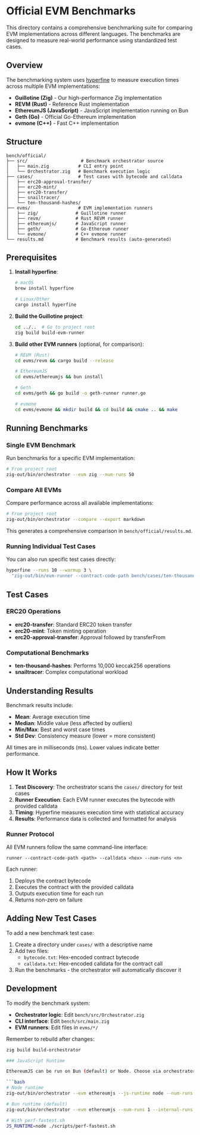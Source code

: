 # Official EVM Benchmarks

This directory contains a comprehensive benchmarking suite for comparing EVM implementations across different languages. The benchmarks are designed to measure real-world performance using standardized test cases.

## Overview

The benchmarking system uses [hyperfine](https://github.com/sharkdp/hyperfine) to measure execution times across multiple EVM implementations:

- **Guillotine (Zig)** - Our high-performance Zig implementation
- **REVM (Rust)** - Reference Rust implementation
- **EthereumJS (JavaScript)** - JavaScript implementation running on Bun
- **Geth (Go)** - Official Go-Ethereum implementation
- **evmone (C++)** - Fast C++ implementation

## Structure

```
bench/official/
├── src/                    # Benchmark orchestrator source
│   ├── main.zig           # CLI entry point
│   └── Orchestrator.zig   # Benchmark execution logic
├── cases/                 # Test cases with bytecode and calldata
│   ├── erc20-approval-transfer/
│   ├── erc20-mint/
│   ├── erc20-transfer/
│   ├── snailtracer/
│   └── ten-thousand-hashes/
├── evms/                  # EVM implementation runners
│   ├── zig/              # Guillotine runner
│   ├── revm/             # Rust REVM runner
│   ├── ethereumjs/       # JavaScript runner
│   ├── geth/             # Go-Ethereum runner
│   └── evmone/           # C++ evmone runner
└── results.md            # Benchmark results (auto-generated)
```

## Prerequisites

1. **Install hyperfine**:
   ```bash
   # macOS
   brew install hyperfine
   
   # Linux/Other
   cargo install hyperfine
   ```

2. **Build the Guillotine project**:
   ```bash
   cd ../..  # Go to project root
   zig build build-evm-runner
   ```

3. **Build other EVM runners** (optional, for comparison):
   ```bash
   # REVM (Rust)
   cd evms/revm && cargo build --release
   
   # EthereumJS
   cd evms/ethereumjs && bun install
   
   # Geth
   cd evms/geth && go build -o geth-runner runner.go
   
   # evmone
   cd evms/evmone && mkdir build && cd build && cmake .. && make
   ```

## Running Benchmarks

### Single EVM Benchmark

Run benchmarks for a specific EVM implementation:

```bash
# From project root
zig-out/bin/orchestrator --evm zig --num-runs 50
```

### Compare All EVMs

Compare performance across all available implementations:

```bash
# From project root
zig-out/bin/orchestrator --compare --export markdown
```

This generates a comprehensive comparison in `bench/official/results.md`.

### Running Individual Test Cases

You can also run specific test cases directly:

```bash
hyperfine --runs 10 --warmup 3 \
  "zig-out/bin/evm-runner --contract-code-path bench/cases/ten-thousand-hashes/bytecode.txt --calldata 0x30627b7c"
```

## Test Cases

### ERC20 Operations
- **erc20-transfer**: Standard ERC20 token transfer
- **erc20-mint**: Token minting operation
- **erc20-approval-transfer**: Approval followed by transferFrom

### Computational Benchmarks
- **ten-thousand-hashes**: Performs 10,000 keccak256 operations
- **snailtracer**: Complex computational workload

## Understanding Results

Benchmark results include:
- **Mean**: Average execution time
- **Median**: Middle value (less affected by outliers)
- **Min/Max**: Best and worst case times
- **Std Dev**: Consistency measure (lower = more consistent)

All times are in milliseconds (ms). Lower values indicate better performance.

## How It Works

1. **Test Discovery**: The orchestrator scans the `cases/` directory for test cases
2. **Runner Execution**: Each EVM runner executes the bytecode with provided calldata
3. **Timing**: Hyperfine measures execution time with statistical accuracy
4. **Results**: Performance data is collected and formatted for analysis

### Runner Protocol

All EVM runners follow the same command-line interface:
```
runner --contract-code-path <path> --calldata <hex> --num-runs <n>
```

Each runner:
1. Deploys the contract bytecode
2. Executes the contract with the provided calldata
3. Outputs execution time for each run
4. Returns non-zero on failure

## Adding New Test Cases

To add a new benchmark test case:

1. Create a directory under `cases/` with a descriptive name
2. Add two files:
   - `bytecode.txt`: Hex-encoded contract bytecode
   - `calldata.txt`: Hex-encoded calldata for the contract call
3. Run the benchmarks - the orchestrator will automatically discover it

## Development

To modify the benchmark system:

- **Orchestrator logic**: Edit `bench/src/Orchestrator.zig`
- **CLI interface**: Edit `bench/src/main.zig`
- **EVM runners**: Edit files in `evms/*/`

Remember to rebuild after changes:
```bash
zig build build-orchestrator

### JavaScript Runtime

EthereumJS can be run on Bun (default) or Node. Choose via orchestrator flag or environment variable:

```bash
# Node runtime
zig-out/bin/orchestrator --evm ethereumjs --js-runtime node --num-runs 1 --internal-runs 1

# Bun runtime (default)
zig-out/bin/orchestrator --evm ethereumjs --num-runs 1 --internal-runs 1

# With perf-fastest.sh
JS_RUNTIME=node ./scripts/perf-fastest.sh
```
```
